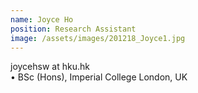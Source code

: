 ```yaml
---
name: Joyce Ho
position: Research Assistant
image: /assets/images/201218_Joyce1.jpg
---
```

joycehsw at hku.hk  
• BSc (Hons), Imperial College London, UK

